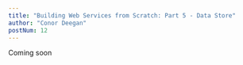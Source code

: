 ```yaml
---
title: "Building Web Services from Scratch: Part 5 - Data Store"
author: "Conor Deegan"
postNum: 12
---
```


Coming soon
